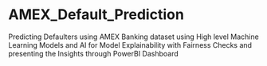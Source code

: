 # AMEX_Default_Prediction
Predicting Defaulters using AMEX Banking dataset using High level Machine Learning Models and AI for Model Explainability with Fairness Checks and presenting the Insights through PowerBI Dashboard
